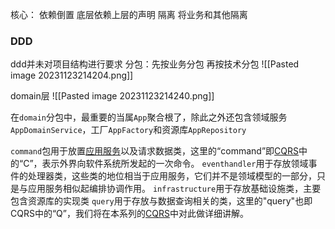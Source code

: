 核心：
依赖倒置 底层依赖上层的声明
隔离 将业务和其他隔离


### DDD
ddd并未对项目结构进行要求
分包：先按业务分包 再按技术分包
![[Pasted image 20231123214204.png]]

domain层
![[Pasted image 20231123214240.png]]

在`domain`分包中，最重要的当属`App`聚合根了，除此之外还包含领域服务`AppDomainService`，工厂`AppFactory`和资源库`AppRepository`

`command`包用于放置[应用服务](https://link.zhihu.com/?target=https%3A//docs.mryqr.com/ddd-application-service-and-domain-service)以及请求数据类，这里的“command”即[CQRS](https://link.zhihu.com/?target=https%3A//docs.mryqr.com/ddd-cqrs)中的“C”，表示外界向软件系统所发起的一次命令。
`eventhandler`用于存放领域事件的处理器类，这些类的地位相当于应用服务，它们并不是领域模型的一部分，只是与应用服务相似起编排协调作用。
`infrastructure`用于存放基础设施类，主要包含资源库的实现类
`query`用于存放与数据查询相关的类，这里的"query"也即CQRS中的“Q”，我们将在本系列的[CQRS](https://link.zhihu.com/?target=https%3A//docs.mryqr.com/ddd-cqrs)中对此做详细讲解。